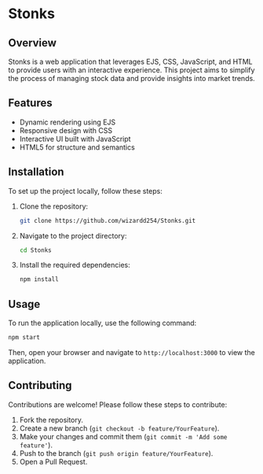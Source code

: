 # Stonks

## Overview
Stonks is a web application that leverages EJS, CSS, JavaScript, and HTML to provide users with an interactive experience. This project aims to simplify the process of managing stock data and provide insights into market trends.

## Features
- Dynamic rendering using EJS
- Responsive design with CSS
- Interactive UI built with JavaScript
- HTML5 for structure and semantics

## Installation
To set up the project locally, follow these steps:

1. Clone the repository:
   ```bash
   git clone https://github.com/wizardd254/Stonks.git
   ```
2. Navigate to the project directory:
   ```bash
   cd Stonks
   ```
3. Install the required dependencies:
   ```bash
   npm install
   ```

## Usage
To run the application locally, use the following command:
```bash
npm start
```
Then, open your browser and navigate to `http://localhost:3000` to view the application.

## Contributing
Contributions are welcome! Please follow these steps to contribute:

1. Fork the repository.
2. Create a new branch (`git checkout -b feature/YourFeature`).
3. Make your changes and commit them (`git commit -m 'Add some feature'`).
4. Push to the branch (`git push origin feature/YourFeature`).
5. Open a Pull Request.

